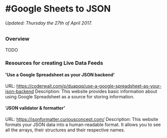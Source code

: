 #Google Sheets to JSON
=============
###### Updated: Thursday the 27th of April 2017.


### Overview
TODO

### Resources for creating Live Data Feeds

#### 'Use a Google Spreadsheet as your JSON backend'
URL: https://coderwall.com/p/duapqq/use-a-google-spreadsheet-as-your-json-backend
Description: This website provides basic information about using Google Spreadsheet 
as a source for storing information.

#### 'JSON validator & formatter'
URL: https://jsonformatter.curiousconcept.com/
Description: This website formats your JSON data into a human-readable format. It 
allows you to see all the arrays, their structures and their respective names.
